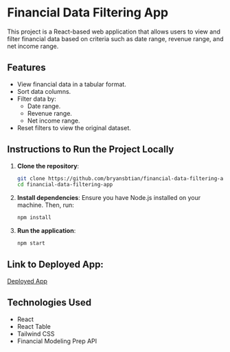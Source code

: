 # Financial Data Filtering App

This project is a React-based web application that allows users to view and filter financial data based on criteria such as date range, revenue range, and net income range.

## Features

- View financial data in a tabular format.
- Sort data columns.
- Filter data by:
  - Date range.
  - Revenue range.
  - Net income range.
- Reset filters to view the original dataset.

## Instructions to Run the Project Locally

1. **Clone the repository**:
   ```bash
   git clone https://github.com/bryansbtian/financial-data-filtering-app.git
   cd financial-data-filtering-app
2. **Install dependencies**: Ensure you have Node.js installed on your machine. Then, run:
   ```bash
   npm install

3. **Run the application**:
   ```bash
   npm start

## Link to Deployed App:  
[Deployed App](https://financial-data-filtering-app-khaki.vercel.app/)

## Technologies Used
- React
- React Table
- Tailwind CSS
- Financial Modeling Prep API
